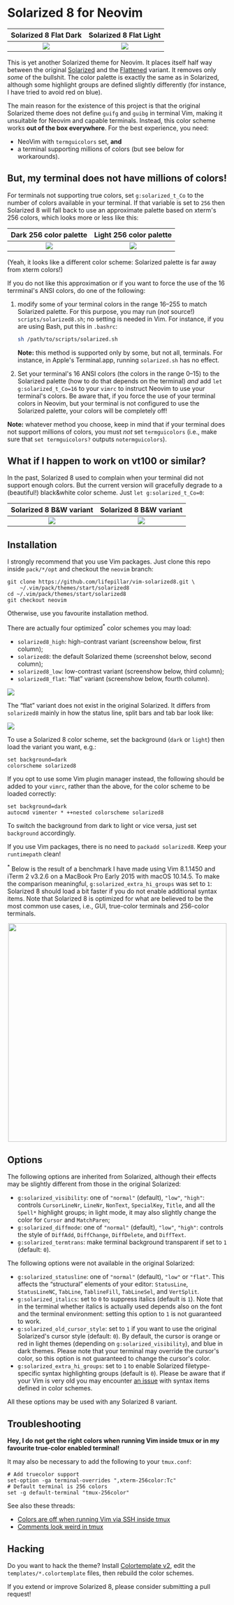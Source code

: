 # Solarized 8 for Neovim

Solarized 8 Flat Dark      |  Solarized 8 Flat Light
:-------------------------:|:-------------------------:
![](https://raw.github.com/lifepillar/Resources/master/solarized8/solarized8_dark_flat.png)  |  ![](https://raw.github.com/lifepillar/Resources/master/solarized8/solarized8_light_flat.png)

This is yet another Solarized theme for Neovim. It places itself half way between
the original [Solarized](https://github.com/altercation/vim-colors-solarized)
and the [Flattened](https://github.com/romainl/flattened) variant. It
removes only *some* of the bullshit. The color palette is exactly the same as
in Solarized, although some highlight groups are defined slightly
differently (for instance, I have tried to avoid red on blue).

The main reason for the existence of this project is that the original
Solarized theme does not define `guifg` and `guibg` in terminal Vim, making it
unsuitable for Neovim and capable terminals. Instead, this color scheme works
**out of the box everywhere**. For the best experience, you need:

- NeoVim with `termguicolors` set, **and**
- a terminal supporting millions of colors (but see below for workarounds).


## But, my terminal does not have millions of colors!

For terminals not supporting true colors, set `g:solarized_t_Co` to the number
of colors available in your terminal. If that variable is set to `256` then
Solarized 8 will fall back to use an approximate palette based on xterm's 256
colors, which looks more or less like this:

Dark 256 color palette     |  Light 256 color palette
:-------------------------:|:-------------------------:
![](https://raw.github.com/lifepillar/Resources/master/solarized8/solarized8_dark_256.png)  |  ![](https://raw.github.com/lifepillar/Resources/master/solarized8/solarized8_light_256.png)

(Yeah, it looks like a different color scheme: Solarized palette is far away
from xterm colors!)

If you do not like this approximation or if you want to force the use of the 16
terrminal's ANSI colors, do one of the following:

1. modify some of your terminal colors in the range 16–255 to match Solarized
   palette. For this purpose, you may run (*not* source!)
   `scripts/solarized8.sh`; no setting is needed in Vim. For instance, if you
   are using Bash, put this in `.bashrc`:

   ```sh
   sh /path/to/scripts/solarized.sh
   ```

   **Note:** this method is supported only by some, but not all, terminals. For
   instance, in Apple's Terminal.app, running `solarized.sh` has no effect.

2. Set your terminal's 16 ANSI colors (the colors in the range 0–15) to the
   Solarized palette (how to do that depends on the terminal) *and* add
   `let g:solarized_t_Co=16` to your `vimrc` to instruct Neovim to use your
   terminal's colors. Be aware that, if you force the use of your terminal
   colors in Neovim, but your terminal is not configured to use the Solarized
   palette, your colors will be completely off!

**Note:** whatever method you choose, keep in mind that if your terminal does
not support millions of colors, you must *not* set `termguicolors` (i.e., make
sure that `set termguicolors?` outputs `notermguicolors`).


## What if I happen to work on vt100 or similar?

In the past, Solarized 8 used to complain when your terminal did not support
enough colors. But the current version will gracefully degrade to a (beautiful!)
black&white color scheme. Just `let g:solarized_t_Co=0`:

Solarized 8 B&W variant    | Solarized 8 B&W variant
:-------------------------:|:-------------------------:
![](https://raw.github.com/lifepillar/Resources/master/solarized8/solarized8_bw.png)  |  ![](https://raw.github.com/lifepillar/Resources/master/solarized8/solarized8_bw_solarized.png)


## Installation

I strongly recommend that you use Vim packages. Just clone this repo inside
`pack/*/opt` and checkout the `neovim` branch:

    git clone https://github.com/lifepillar/vim-solarized8.git \
        ~/.vim/pack/themes/start/solarized8
    cd ~/.vim/pack/themes/start/solarized8
    git checkout neovim

Otherwise, use you favourite installation method.

There are actually four optimized<sup>*</sup> color schemes you may load:

- `solarized8_high`: high-contrast variant (screenshow below, first column);
- `solarized8`: the default Solarized theme (screenshot below, second column);
- `solarized8_low`: low-contrast variant (screenshow below, third column);
- `solarized8_flat`: “flat” variant (screenshow below, fourth column).

![](https://raw.github.com/lifepillar/Resources/master/solarized8/solarized8-variants.png)

The “flat” variant does not exist in the original Solarized. It differs from
`solarized8` mainly in how the status line, split bars and tab bar look like:

![](https://raw.github.com/lifepillar/Resources/master/solarized8/solarized8-normal-vs-flat.png)

To use a Solarized 8 color scheme, set the background (`dark` or `light`) then
load the variant you want, e.g.:

```vim
set background=dark
colorscheme solarized8
```

If you opt to use some Vim plugin manager instead, the following should be
added to your `vimrc`, rather than the above, for the color scheme to be loaded
correctly:

```vim
set background=dark
autocmd vimenter * ++nested colorscheme solarized8
```

To switch the background from dark to light or vice versa, just set `background`
accordingly.

If you use Vim packages, there is no need to `packadd solarized8`. Keep your
`runtimepath` clean!

<sup>*</sup> Below is the result of a benchmark I have made using Vim 8.1.1450
 and iTerm 2 v3.2.6 on a MacBook Pro Early 2015 with macOS 10.14.5. To make the
 comparison meaningful, `g:solarized_extra_hi_groups` was set to `1`: Solarized
 8 should load a bit faster if you do not enable additional syntax items. Note
 that Solarized 8 is optimized for what are believed to be the most common use
 cases, i.e., GUI, true-color terminals and 256-color terminals.

<p align="center">
<img width="500" src="https://raw.github.com/lifepillar/Resources/master/solarized8/load_time.png">
</p>


## Options

The following options are inherited from Solarized, although their effects may
be slightly different from those in the original Solarized:

- `g:solarized_visibility`: one of `"normal"` (default), `"low"`, `"high"`:
  controls `CursorLineNr`, `LineNr`, `NonText`, `SpecialKey`, `Title`, and all
  the `Spell*` highlight groups; in light mode, it may also slightly change the
  color for `Cursor` and `MatchParen`;
- `g:solarized_diffmode`: one of `"normal"` (default), `"low"`, `"high"`:
  controls the style of `DiffAdd`, `DiffChange`, `DiffDelete`, and `DiffText`.
- `g:solarized_termtrans`: make terminal background transparent if set to `1`
  (default: `0`).

The following options were not available in the original Solarized:

- `g:solarized_statusline`: one of `"normal"` (default), `"low"` or `"flat"`.
  This affects the “structural” elements of your editor: `StatusLine`,
  `StatusLineNC`, `TabLine`, `TablineFill`, `TabLineSel`, and `VertSplit`.
- `g:solarized_italics`: set to `0` to suppress italics (default is `1`). Note
  that in the terminal whether italics is actually used depends also on the
  font and the terminal environment: setting this option to `1` is not
  guaranteed to work.
- `g:solarized_old_cursor_style`: set to `1` if you want to use the original
  Solarized's cursor style (default: `0`). By default, the cursor is orange or
  red in light themes (depending on `g:solarized_visibility`), and blue in dark
  themes. Please note that your terminal may override the cursor's color, so
  this option is not guaranteed to change the cursor's color.
- `g:solarized_extra_hi_groups`: set to `1` to enable Solarized
  filetype-specific syntax highlighting groups (default is `0`). Please be
  aware that if your Vim is very old you may encounter [an
  issue](https://github.com/vim/vim/issues/4405) with syntax items defined in
  color schemes.

All these options may be used with any Solarized 8 variant.


## Troubleshooting

**Hey, I do not get the right colors when running Vim inside tmux or in my
favourite true-color enabled terminal!**

It may also be necessary to add the following to your `tmux.conf`:

```
# Add truecolor support
set-option -ga terminal-overrides ",xterm-256color:Tc"
# Default terminal is 256 colors
set -g default-terminal "tmux-256color"
```

See also these threads:

- [Colors are off when running Vim via SSH inside tmux](https://github.com/lifepillar/vim-solarized8/issues/4#issuecomment-985416964)
- [Comments look weird in tmux](https://github.com/lifepillar/vim-solarized8/issues/109)



## Hacking

Do you want to hack the theme? Install
[Colortemplate v2](https://github.com/lifepillar/vim-colortemplate), edit the
`templates/*.colortemplate` files, then rebuild the color schemes.

If you extend or improve Solarized 8, please consider submitting a pull request!

